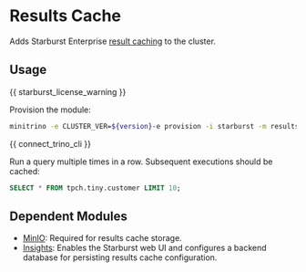 # Results Cache

Adds Starburst Enterprise [result
caching](https://docs.starburst.io/latest/admin/result-caching.html) to the
cluster.

## Usage

{{ starburst_license_warning }}

Provision the module:

```sh
minitrino -e CLUSTER_VER=${version}-e provision -i starburst -m results-cache
```

{{ connect_trino_cli }}

Run a query multiple times in a row. Subsequent executions should be cached:

```sql
SELECT * FROM tpch.tiny.customer LIMIT 10;
```

## Dependent Modules

- [MinIO](./minio.md): Required for results cache storage.
- [Insights](./insights.md): Enables the Starburst web UI and configures a
  backend database for persisting results cache configuration.
